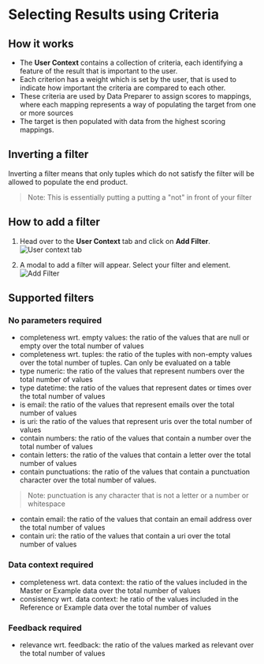 # Selecting Results using Criteria

## How it works
- The **User Context** contains a collection of criteria, each identifying a feature of the result that is important to the user. 
- Each criterion has a weight which is set by the user, that is used to indicate how important the criteria are compared to each other. 
- These criteria are used by Data Preparer to assign scores to mappings, where each mapping represents a way of populating the target from one or more sources
- The target is then populated with data from the highest scoring mappings.

## Inverting a filter
Inverting a filter means that only tuples which do not satisfy the filter will be allowed to populate the end product. 
> Note: This is essentially putting a putting a "not" in front of your filter

## How to add a filter
1.  Head over to the **User Context** tab and click on **Add Filter**.
![User context tab](blob:https://imgur.com/6987aa36-2a3b-4d8a-9f0c-5519b9134ac4)

2. A modal to add a filter will appear. Select your filter and element.
![Add Filter](blob:https://imgur.com/14e3d1a2-ab82-4465-a0f4-e1c7b18d9b29)

## Supported filters
### No parameters required
- completeness wrt. empty values: the ratio of the values that are null or empty over the total number of values
- completeness wrt. tuples: the ratio of the tuples with non-empty values over the total number of tuples. Can only be evaluated on a table
- type numeric: the ratio of the values that represent numbers over the total number of values
- type datetime: the ratio of the values that represent dates or times over the total number of values
- is email: the ratio of the values that represent emails over the total number of values
- is uri:  the ratio of the values that represent uris over the total number of values
- contain numbers: the ratio of the values that contain a number over the total number of values
- contain letters: the ratio of the values that contain a letter over the total number of values
- contain punctuations: the ratio of the values that contain a punctuation character over the total number of values.
> Note: punctuation is any character that is not a letter or a number or whitespace
- contain email: the ratio of the values that contain an email address over the total number of values
- contain uri: the ratio of the values that contain a uri over the total number of values

### Data context required
- completeness wrt. data context: the ratio of the values included in the Master or Example data over the total number of values
- consistency wrt. data context: he ratio of the values included in the Reference or Example data over the total number of values

### Feedback required
- relevance wrt. feedback: the ratio of the values marked as relevant over the total number of values